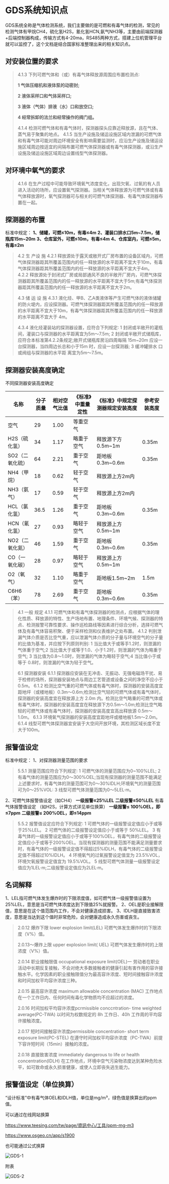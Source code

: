 # GDS系统知识点

GDS系统全称是气体检测系统，我们主要做的是可燃和有毒气体的检测，常见的检测气体有甲烷CH4，硫化氢H2S，氰化氢HCN,氨气NH3等，主要由前端探测器+后端控制器构成，传输方式有4-20ma，RS485两种方式，搭建上位机管理平台就可以监控了，这个文档是结合国家标准整理出来的相关知识点。

## 对安装位置的要求

> 4.1.3
> 下列可燃气体和（或）有毒气体释放源周围应布置检测点∶
>
> **1 气体压缩机和液体泵的动密封;**
>
> **2 液体采样口和气体采样口;**
>
> **3 液体（气体）排液（水）口和放空口;**
>
> **4 经常拆卸的法兰和经常操作的阀门组。**
>
> 4.1.4 检测可燃气体和有毒气体时，探测器探头应靠近释放源，且在气体、蒸气易于聚集的地点。
> 4.1.5 当生产设施及储运设施区域内泄漏的可燃气体和有毒气体可能对周边环境安全有影响需要监测时，应沿生产设施及储运设施区域周边按适宜的间隔布置可燃气体探测器或有毒气体探测器，或沿生产设施及储运设施区域周边设置线型气体探测器。

## 对环境中氧气的要求

> 4.1.6 在生产过程中可能导致环境氧气浓度变化，出现欠氧、过氧的有人员进入活动的场所，应设置氧气探测器。当相关气体释放源为可燃气体或有毒气体释放源时，氧气探测器可与相关的可燃气体探测器、有毒气体探测器布置在一起。

## 探测器的布置

标准中规定：
**1、储罐，可燃≤10m，有毒≤4m**
**2、灌装口排水口5m~7.5m，储瓶库15m~20m**
**3、仓库室外，可燃≤10m，有毒≤4m**
**4、仓库室内，可燃≤5m，有毒≤2m**

> 4.2 生 产设 施
> 4.2.1 释放源处于露天或敞开式厂房布置的设备区域内，可燃气体探测器距其所覆盖范围内的任一释放源的水平距离不宜大于10m，有毒气体探测器距其所覆盖范围内的任一释放源的水平距离不宜大于4m。
> 4.2.2 释放源处于封闭式厂房或局部通风不良的半敞开厂房内，可燃气体探测器距其所覆盖范围内的任一释放源的水平距离不宜大于5m;有毒气体探测器距其所覆盖范围内的任一释放源的水平距离不宜大于2m。
>
> 4.3 储 运 设 施
> 4.3.1 液化烃、甲B、乙A类液体等产生可燃气体的液体储罐的防火堤内，应设探测器。可燃气体探测器距其所覆盖范围内的任一释放源的水平距离不宜大于10m，有毒气体探测器距其所覆盖范围内的任一释放源的水平距离不宜大于 4m。
>
> 4.3.4 液化烃灌装站的探测器设置，应符合下列规定∶
> 1 封闭或半敞开的灌瓶间，灌装口与探测器的水平距离宜为5m～7.5m;
> 2 封闭或半敞开式储瓶库，应符合本标准第4.2.2条规定;敞开式储瓶库房沿四周每隔 15m~20m 应设一台探测器，当四周边长总和小于15m 时，应设一台探测器;
> 3 缓冲罐排水 口 或阀组与探测器的水平距 离宜为5m～7.5m。

##  探测器安装高度确定

不同探测器安装高度确定

| 名称            | 分子质量 | 相对空气比值 | 《标准》中重量定性 | 《标准》中规定探测器规定安装高度 | 参考安装高度 |
| --------------- | -------- | ------------ | ------------------ | -------------------------------- | ------------ |
| 空气            | 29       | 1.00         | 等重空气           |                                  |              |
| H2S（硫化氢）   | 34       | 1.17         | 略重于空气         | 释放源下方0.5m~1m                | 0.35m        |
| SO2（二氧化硫） | 64       | 2.21         | 重于空气           | 距地板0.3m~0.6m                  | 0.35m        |
| NH4（甲烷）     | 18       | 0.62         | 轻于空气           | 释放源上方2m内                   |              |
| NH3（氨气）     | 17       | 0.59         | 轻于空气           | 释放源上方2m内                   |              |
| HCL（氯化氢）   | 36.5     | 1.26         | 重于空气           | 距地板0.3m~0.6m                  | 0.35m        |
| HCN（氰化氢）   | 27       | 0.93         | 略轻于空气         | 释放源上方0.5m~1m                |              |
| NO2（二氧化氮） | 46       | 1.59         | 重于空气           | 距地板0.3m~0.6m                  | 0.35m        |
| CO（一氧化碳）  | 28       | 0.97         | 略轻于空气         | 释放源上方0.5m~1m                |              |
| O2（氧气）      | 32       | 1.10         | 略重于空气         | 距地板1.5m~2m                    | 1.5m         |
| C6H6（苯）      | 78       | 2.69         | 重于空气           | 距地板0.3m~0.6m                  | 0.35m        |

> 4.1 一般 规定
> 4.1.1 可燃气体和有毒气体探测器的检测点，应根据气体的理化性质、释放源的特性、生产场地布置、地理条件、环境气候、探测器的特点、检测报警可靠性要求、操作巡检路线等因素进行综合分析，选择可燃气体及有毒气体容易积聚、便于采样检测和仪表维护之处布置。
> 4.1.2 判别泄漏气体介质是否比空气重，应以泄漏气体介质的分子量与环境空气的分子量的比值为基准，并应按下列原则判别∶
> 1 当比值大于或等手1.2时，则泄漏的气体重于空气;2 当比值大于或等于1.0、小于1.2时，则泄漏的气体为略重于空气;
> 3 当比值为0.8～1.0时，则泄漏的气体为略轻于空气;4 当比值小于或等于 0.8时，则泄漏的气体为轻于空气。
>
> 6.1 探测器安装
> 6.1.1 探测器应安装在无冲击、无振动、无强电磁场干扰、易于检修的场所，探测器安装地点与周边工艺管道或设备之间的净空不应小于0.5m。
> 6.1.2 检测比空气重的可燃气体或有毒气体时，探测器的安装高度宜距地坪（或楼地板）0.3m～0.6m;检测比空气轻的可燃气体或有毒气体时，探测器的安装高度宜在释放源上方 2.0m 内。检测比空气略重的可燃气体或有毒气体时，探测器的安装高度宜在释放源下方0.5m～1.0m;检测比空气略轻的可燃气体或有毒气体时，探测器的安装高度宜高出释放源 0.5m～1.0m。
> 6.1.3 环境氧气探测器的安装高度宜距地坪或楼地板1.5m～2.0m。
> 6.1.4 线型可燃气体探测器宜安装于大空间开放环境，其检测区域长度不宜大于100m。

## 报警值设定

标准中规定：
1、对探测器测量范围的要求

> 5.5.1 测量范围应符合下列规定∶
> 1 可燃气体的测量范围应为0~100%LEL;
> 2 有毒气体的测量范围应为0～300%OEL;当现有探测器的测量范围不能满足上述要求时，有毒气体的测量范围可为0～30%IDLH;环境氧气的测量范围可为0～25%VOL∶
> 3 线型可燃气体测量范围为0～5LEL·m。

2、可燃气体报警值设定（如CH4）
**一级报警≤25%LEL**
**二级报警≤50%LEL**
有毒气体报警值设定
（如H2S，计算方式详见单位换算）
**一级报警≤ 100%OEL，即≤7ppm**
**二级报警≤ 200%OEL，即≤14ppm**

> 5.5.2 报警值设定应符合下列规定∶
> 1 可燃气体的一级报警设定值应小于或等于25%LEL。
> 2 可燃气体的二级报警设定值应小于或等于 50%LEL。
> 3 有毒气体的一级报警设定值应小于或等于100%OEL，有毒气体的二级报警设定值应小于或等于200%OEL。当现有探测器的测量范围不能满足测量要求时，有毒气体的一级报警设定值不得超过5%IDLH，有毒气体的二级报警设定值不得超过10%IDLH。
> 4 环境氧气的过氧报警设定值宜为 23.5%VOL，环境欠氧报警设定值宜为 19.5%VOL。
> 5 线型可燃气体测量一级报警设定值应为1LEL·m;二级报警设定值应为2LEL·m。

## 名词解释

1、LEL指可燃气体发生爆炸时的下限浓度值，如可燃气体一级报警值设置为25%LEL，意思是当可燃气体浓度达到下限值25%就报警。
2、OEL是职业接解限值，意思是在这个值范围内工作，不会对健康造成损害。
3、IDLH是直接致害浓度，意思是当达到这个值时非常危险，会对健康造成永久伤害或丧生。

> 2.0.12 爆炸下限
> lower explosion limit(LEL)
> 可燃气体发生爆炸时的下限浓度（V%）值。
>
> 2.0.13～爆炸上限
> upper explosion limit( UEL)
> 可燃气体发生爆炸时的上限浓度（V%）值。
>
> 2.0.14 职业接触限值
> occupational exposure limit(OEL)一
> 劳动者在职业活动中长期反复接触，不会对绝大多数接触者的健康引起有害作用的容许接触水平。化学因素的职业接触限值分为最高容许浓度、短时间接触容许浓度和时间加权平均容许浓度三种。
>
> 2.0.15 最高容许浓度
> maximum allowable concentration
> (MAC)
> 工作地点在一个工作日内、任何时间有毒化学物质均不应超过的浓度。
>
> 2.0.16 时间加权平均容许浓度pcrmissible conccntration-
> time weighted average(PC-TWA)
> 以时间为权数规定的 8h 工作日、40h 工作周的平均容许接触浓度。
>
> 2.0.17 短时间接触容许浓度permissible concentration-
> short term exposure limit(PC-STEL)
> 在遵守时间加权平均容许浓度（PC-TWA）前提下容许短时间（15min）接触的浓度。
>
> 2.0.18 直接致害浓度
> immediately dangerous to life or health concentration(IDLH)
> 在工作地点，环境中空气污染物浓度达到某种危险水平，如可致命或永久损害健康，或使人立即丧失逃生能力。

## 报警值设定（单位换算）

“设计标准”中有毒气体OEL和IDLH值，单位是mg/m³，绿色值是换算出的ppm值。

可以通过在线网站换算

https://www.teesing.com/tw/page/資訊中心/工具/ppm-mg-m3

https://www.osgeo.cn/app/s1900

也可能通过公式换算

![GDS-1](GDS/GDS-1.png)

附表

![GDS-2](GDS/GDS-2.png)
